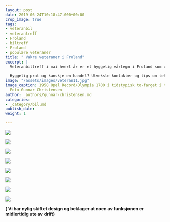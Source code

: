 ```yaml
---
layout: post
date: 2019-06-24T10:18:47.000+00:00
crop_image: true
tags:
- veteranbil
- veterantreff
- Froland
- biltreff
- Froland
- populære veteraner
title: " Vakre veteraner i Froland"
excerpt: |-
  Veteranbiltreff i mai hvert år er et hyggelig vårtegn i Froland som vokser for hvert år. På Froland i Aust-Agder skjer det hvert år i mai. Da stiller stolte bileiere fra nær og fjern med blank-pussede doninger for å bli kjent, se og bli sett. Samt å lære av hverandre.

  Hyggelig prat og kanskje en handel? Utveksle kontakter og tips om tekniske løsninger?
image: "/assets/images/veteran11.jpg"
image_caption: 1958 Opel Record/Olympia 1700 i tidstypisk to-farget i to flotte farger.
  Foto Gunnar Christensen
author: _authors/gunnar-christensen.md
categories:
- _category/bil.md
publish_date: 
weight: 1

---
```

![](http://www.helping.no/veteran14.jpg)

![](http://www.helping.no/veteran7.jpg)

![](http://www.helping.no/veteran12.jpg)

![](http://www.helping.no/veteran23.jpg)

![](http://www.helping.no/veteran17.jpg)

![](http://www.helping.no/veteran19.jpg)

![](http://www.helping.no/veteran18.jpg)

![](http://www.helping.no/veteran10.jpg)

**( Vi har nylig skiftet design og beklager at noen av funksjonen er midlertidig ute av drift)**
